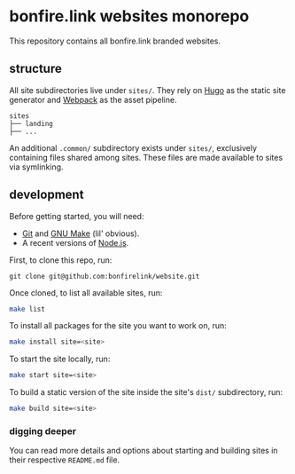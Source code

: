 # bonfire.link websites monorepo

This repository contains all bonfire.link branded websites.

## structure

All site subdirectories live under `sites/`. They rely on [Hugo](https://gohugo.io/) as the static site generator and [Webpack](https://webpack.js.org/) as the asset pipeline.

```
sites
├── landing
├── ...
```

An additional `.common/` subdirectory exists under `sites/`, exclusively containing files shared among sites. These files are made available to sites via symlinking.

## development

Before getting started, you will need:
- [Git](https://git-scm.com/downloads) and [GNU Make](https://www.gnu.org/software/make/) (lil' obvious).
- A recent versions of [Node.js](https://nodejs.org/en/download/).

First, to clone this repo, run:

```git
git clone git@github.com:bonfirelink/website.git
```

Once cloned, to list all available sites, run:

```sh
make list
```

To install all packages for the site you want to work on, run:

```sh
make install site=<site>
```

To start the site locally, run:

```sh
make start site=<site>
```

To build a static version of the site inside the site's `dist/` subdirectory, run:

```sh
make build site=<site>
```

### digging deeper

You can read more details and options about starting and building sites in their respective `README.md` file.
